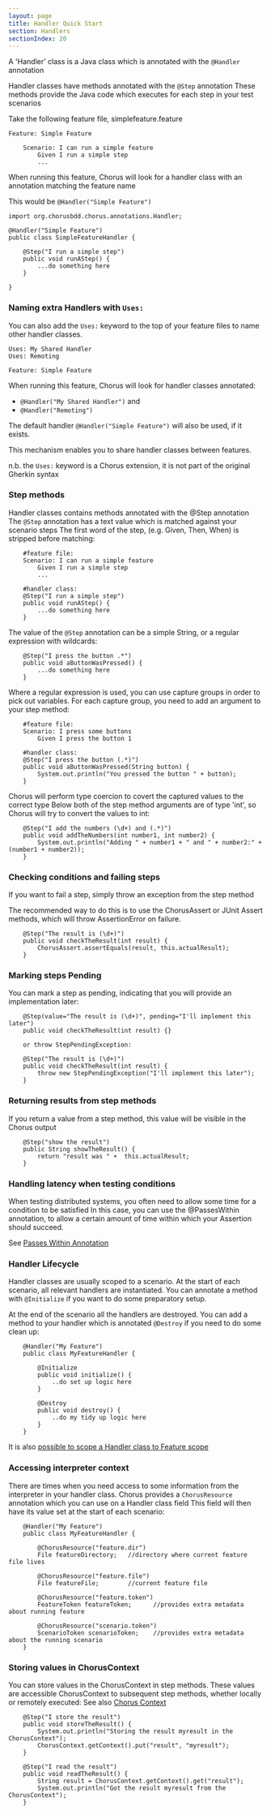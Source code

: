 ```yaml
---
layout: page
title: Handler Quick Start
section: Handlers
sectionIndex: 20
---
```


A 'Handler' class is a Java class which is annotated with the `@Handler` annotation

Handler classes have methods annotated with the `@Step` annotation
These methods provide the Java code which executes for each step in your test scenarios

Take the following feature file, simplefeature.feature

    Feature: Simple Feature

        Scenario: I can run a simple feature
            Given I run a simple step
            ...


When running this feature, Chorus will look for a handler class with an annotation matching the feature name

This would be `@Handler("Simple Feature")`

    import org.chorusbdd.chorus.annotations.Handler;

    @Handler("Simple Feature")
    public class SimpleFeatureHandler {

        @Step("I run a simple step")
        public void runAStep() {
            ...do something here
        }

    }

###  Naming extra Handlers with `Uses:` 

You can also add the `Uses:` keyword to the top of your feature files to name other handler classes.

    Uses: My Shared Handler
    Uses: Remoting

    Feature: Simple Feature

When running this feature, Chorus will look for handler classes annotated:

 * `@Handler("My Shared Handler")` and
 * `@Handler("Remoting")`

The default handler `@Handler("Simple Feature")` will also be used, if it exists.

This mechanism enables you to share handler classes between features.

n.b. the `Uses:` keyword is a Chorus extension, it is not part of the original Gherkin syntax

###  Step methods 

Handler classes contains methods annotated with the @Step annotation
The `@Step` annotation has a text value which is matched against your scenario steps
The first word of the step, (e.g. Given, Then, When) is stripped before matching:

        #feature file:
        Scenario: I can run a simple feature
            Given I run a simple step
            ...

        #handler class:
        @Step("I run a simple step")
        public void runAStep() {
            ...do something here
        }


The value of the `@Step` annotation can be a simple String, or a regular expression with wildcards:

        @Step("I press the button .*")
        public void aButtonWasPressed() {
            ...do something here
        }


Where a regular expression is used, you can use capture groups in order to pick out variables.
For each capture group, you need to add an argument to your step method:

        #feature file:
        Scenario: I press some buttons
            Given I press the button 1

        #handler class:
        @Step("I press the button (.*)")
        public void aButtonWasPressed(String button) {
            System.out.println("You pressed the button " + button);
        }


Chorus will perform type coercion to covert the captured values to the correct type
Below both of the step method arguments are of type 'int', so Chorus will try to convert the values to int:

        @Step("I add the numbers (\d+) and (.*)")
        public void addTheNumbers(int number1, int number2) {
            System.out.println("Adding " + number1 + " and " + number2:" + (number1 + number2));
        }


###  Checking conditions and failing steps 

If you want to fail a step, simply throw an exception from the step method

The recommended way to do this is to use the ChorusAssert or JUnit Assert methods, which will throw AssertionError on failure.


        @Step("The result is (\d+)")
        public void checkTheResult(int result) {
            ChorusAssert.assertEquals(result, this.actualResult);
        }


###  Marking steps Pending 

You can mark a step as pending, indicating that you will provide an implementation later:

        @Step(value="The result is (\d+)", pending="I'll implement this later")
        public void checkTheResult(int result) {}

        or throw StepPendingException:

        @Step("The result is (\d+)")
        public void checkTheResult(int result) {
            throw new StepPendingException("I'll implement this later");
        }


###  Returning results from step methods 

If you return a value from a step method, this value will be visible in the Chorus output

        @Step("show the result")
        public String showTheResult() {
            return "result was " +  this.actualResult;
        }


###  Handling latency when testing conditions 

When testing distributed systems, you often need to allow some time for a condition to be satisfied
In this case, you can use the @PassesWithin annotation, to allow a certain amount of time within which your Assertion should succeed.

See [Passes Within Annotation](/pages/DistributedTesting/PassesWithinAnnotation)


###  Handler Lifecycle 

Handler classes are usually scoped to a scenario. At the start of each scenario, all relevant handlers are instantiated.
You can annotate a method with `@Initialize` if you want to do some preparatory setup.

At the end of the scenario all the handlers are destroyed.
You can add a method to your handler which is annotated `@Destroy` if you need to do some clean up:

        @Handler("My Feature")
        public class MyFeatureHandler {

            @Initialize
            public void initialize() {
                ..do set up logic here
            }

            @Destroy
            public void destroy() {
                ..do my tidy up logic here
            }
        }

It is also [possible to scope a Handler class to Feature scope](/pages/Handlers/HandlerLifecycle)

###  Accessing interpreter context 

There are times when you need access to some information from the interpreter in your handler class.
Chorus provides a `ChorusResource` annotation which you can use on a Handler class field
This field will then have its value set at the start of each scenario:

        @Handler("My Feature")
        public class MyFeatureHandler {

            @ChorusResource("feature.dir")
            File featureDirectory;   //directory where current feature file lives

            @ChorusResource("feature.file")
            File featureFile;        //current feature file

            @ChorusResource("feature.token")
            FeatureToken featureToken;      //provides extra metadata about running feature

            @ChorusResource("scenario.token")
            ScenarioToken scenarioToken;    //provides extra metadata about the running scenario
        }

###  Storing values in ChorusContext 

You can store values in the ChorusContext in step methods.
These values are accessible ChorusContext to subsequent step methods, whether locally or remotely executed:
See also [Chorus Context](/pages/BuiltInHandlers/ChorusContext/ChorusContext)

        @Step("I store the result")
        public void storeTheResult() {
            System.out.println("Storing the result myresult in the ChorusContext");
            ChorusContext.getContext().put("result", "myresult");
        }

        @Step("I read the result")
        public void readTheResult() {
            String result = ChorusContext.getContext().get("result");
            System.out.println("Got the result myresult from the ChorusContext");
        }

















